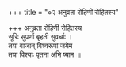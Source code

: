 +++
title = "०२ अनुव्रता रोहिणी रोहितस्य"

+++
अनुव्रता रोहिणी रोहितस्य  
सूरिः सुपर्णा बृहती सुवर्चाः ।  
तया वाजान् विश्वरूपां जयेम  
तया विश्याः पृतना अभि ष्याम ॥